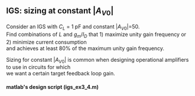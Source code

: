 ## IGS: sizing at constant $|A_{V0}|$

Consider an IGS with $C_{L}$ = 1 pF and constant $|A_{V0}|$=50. <br>
Find combinations of $L$ and $g_{m}/I_{D}$ that 1) maximize unity gain frequency or 2) minimize current consumption<br>
and achieves at least 80% of the maximum unity gain frequency.

Sizing for constant $|A_{V0}|$ is common when designing operational amplifiers to use in circuits for which <br>
we want a certain target feedback loop gain. <br> 

#### matlab's design script (igs_ex3_4.m)
```
```
